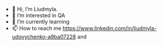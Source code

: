 - 👋 Hi, I’m Liudmyla.
- 👀 I’m interested in QA
- 🌱 I’m currently learning 
- 📫 How to reach me https://www.linkedin.com/in/liudmyla-udovychenko-a9ba07228 and 

<!---
LiudmylaUdov/LiudmylaUdov is a ✨ special ✨ repository because its `README.md` (this file) appears on your GitHub profile.
You can click the Preview link to take a look at your changes.
--->

